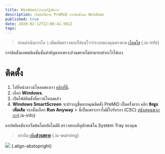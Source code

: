 ```yaml
---
title: Windows/ระบบปฏิบัติการ
description: เริ่มต้นใช้งาน PreMiD การติดตั้งบน Windows
published: true
date: 2020-02-12T22:08:41.501Z
tags:
---
```


> ก่อนดำเนินการใด ๆ เพิ่มเติมตรวจสอบให้แน่ใจว่าระบบของคุณตรงตาม [เงี่อนไข](/install/requirements) {.is-info}

การติดตั้งแอพพลิเคชั่นนั้นสำคัญมากเพราะส่วนขยายไม่สามารถทำอะไรได้เอง

# ติดตั้ง
1. ไปที่หน้าดาวน์โหลดของเรา [คลิกที่นี่](https://premid.app/downloads).
2. เลือก **Windows**.
3. เปิดไฟล์ติดตั้งที่ดาวน์โหลดแล้ว
4. **Windows SmartScreen** จะปรากฏขึ้นหากคุณติดตั้ง PreMiD เป็นครั้งแรก คลิก **ข้อมูลเพิ่มเติม** จากนั้นเลือก **Run Anyway** > นี่เป็นเพราะเราไม่มีใบรับรอง (CSC) [สนับสนุนพวกเรา](https://www.patreon.com/Timeraa){.is-info}

แอปพลิเคชันจะเริ่มต้นโดยอัตโนมัติ ตรวจสอบสัญลักษณ์ใน System Tray ของคุณ

> อย่าลืม [เพิ่ม**ส่วนขยาย**](/install) {.is-warning}

![](https://a.icons8.com/djxbtnYm/GBjHDS/svg.svg) {.align-abstopright}